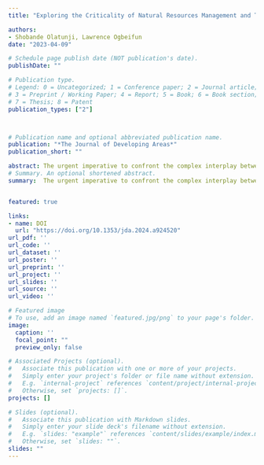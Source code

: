 ```yaml
---
title: "Exploring the Criticality of Natural Resources Management and Technological Innovations for Ecological Footprint in the OECD Countries"

authors:
- Shobande Olatunji, Lawrence Ogbeifun
date: "2023-04-09"

# Schedule page publish date (NOT publication's date).
publishDate: ""

# Publication type.
# Legend: 0 = Uncategorized; 1 = Conference paper; 2 = Journal article;
# 3 = Preprint / Working Paper; 4 = Report; 5 = Book; 6 = Book section;
# 7 = Thesis; 8 = Patent
publication_types: ["2"]



# Publication name and optional abbreviated publication name.
publication: "*The Journal of Developing Areas*"
publication_short: ""

abstract: The urgent imperative to confront the complex interplay between managing natural resources and fostering technological innovation, particularly in OECD countries, has become a focal point in global conversations. It is abundantly clear that critical issues such as the rampant overexploitation of our natural resources, insufficient embrace of sustainable practices, and the profound repercussions of technological advancements on our ecological footprint demand meticulous scrutiny and comprehensive action. This scrutiny is vital to guide the formulation of judicious policies and strategies capable of addressing these complex challenges. The challenges faced by OECD countries, distinguished by their advanced industrialization, and elevated standards of living, are further compounded by the depletion of natural resources resulting from extensive economic activities. The extraction and utilization of resources, encompassing water, minerals, and energy, emerge as significant contributors to ecological degradation. The heightened demand for raw materials to sustain technological industries has precipitated the overexploitation and depletion of natural resources, manifesting in activities such as mining, deforestation, and other extraction processes, leading to habitat destruction and biodiversity loss. Furthermore, the manufacturing and utilization of technology, particularly within industries heavily reliant on non-renewable energy sources, have been substantial contributors to pollution and greenhouse gas emissions. The study assesses the dynamic relationship between natural resources, economic growth, and technological innovation with respect to ecological footprints. It analyses the annual data series of a panel of 20 organisation for economic cooperation and development countries using the second-generation cointegration panel and cross-sectional autoregressive distributed lag methodology. The results of the slope coefficient confirm the existence of slope heterogeneity among countries. Furthermore, it affirms the long-term relationship among variables. Overall, the findings highlight the importance of effective utilisation of resources while investing in technological innovation to attain sustainable development goals.
# Summary. An optional shortened abstract.
summary:  The urgent imperative to confront the complex interplay between managing natural resources and fostering technological innovation, particularly in OECD countries, has become a focal point in global conversations. It is abundantly clear that critical issues such as the rampant overexploitation of our natural resources, insufficient embrace of sustainable practices, and the profound repercussions of technological advancements on our ecological footprint demand meticulous scrutiny and comprehensive action. This scrutiny is vital to guide the formulation of judicious policies and strategies capable of addressing these complex challenges. The challenges faced by OECD countries, distinguished by their advanced industrialization, and elevated standards of living, are further compounded by the depletion of natural resources resulting from extensive economic activities. The extraction and utilization of resources, encompassing water, minerals, and energy, emerge as significant contributors to ecological degradation. The heightened demand for raw materials to sustain technological industries has precipitated the overexploitation and depletion of natural resources, manifesting in activities such as mining, deforestation, and other extraction processes, leading to habitat destruction and biodiversity loss. Furthermore, the manufacturing and utilization of technology, particularly within industries heavily reliant on non-renewable energy sources, have been substantial contributors to pollution and greenhouse gas emissions. The study assesses the dynamic relationship between natural resources, economic growth, and technological innovation with respect to ecological footprints. It analyses the annual data series of a panel of 20 organisation for economic cooperation and development countries using the second-generation cointegration panel and cross-sectional autoregressive distributed lag methodology. The results of the slope coefficient confirm the existence of slope heterogeneity among countries. Furthermore, it affirms the long-term relationship among variables. Overall, the findings highlight the importance of effective utilisation of resources while investing in technological innovation to attain sustainable development goals.


featured: true

links:
- name: DOI
  url: "https://doi.org/10.1353/jda.2024.a924520"
url_pdf: ''
url_code: ''
url_dataset: ''
url_poster: ''
url_preprint: ''
url_project: ''
url_slides: ''
url_source: ''
url_video: ''

# Featured image
# To use, add an image named `featured.jpg/png` to your page's folder. 
image:
  caption: ''
  focal_point: ""
  preview_only: false

# Associated Projects (optional).
#   Associate this publication with one or more of your projects.
#   Simply enter your project's folder or file name without extension.
#   E.g. `internal-project` references `content/project/internal-project/index.md`.
#   Otherwise, set `projects: []`.
projects: []

# Slides (optional).
#   Associate this publication with Markdown slides.
#   Simply enter your slide deck's filename without extension.
#   E.g. `slides: "example"` references `content/slides/example/index.md`.
#   Otherwise, set `slides: ""`.
slides: ""
---
```

